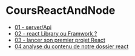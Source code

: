 # CoursReactAndNode

- [01 - server/Api](https://youtu.be/1z1PaWeG53A)
- [02 - react Library ou Framwork ?](https://youtu.be/LXjqDUPHIu8)
- [03 - lancer son premier projet React](https://youtu.be/9YzN1N7twCU)
- [04   analyse du contenu de notre dossier react](https://youtu.be/vgxacJLoc4Y)

